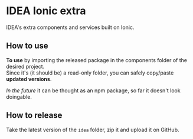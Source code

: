 # IDEA Ionic extra
IDEA's extra components and services built on Ionic.

## How to use

**To use** by importing the released package in the components folder of the desired project.  
Since it's (it should be) a read-only folder, you can safely copy/paste **updated versions**.

*In the future* it can be thought as an npm package, so far it doesn't look doingable.

## How to release

Take the latest version of the `idea` folder, zip it and upload it on GitHub.